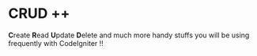 # CRUD ++
**C**reate **R**ead **U**pdate **D**elete and much more handy stuffs you will be using frequently with CodeIgniter !!
